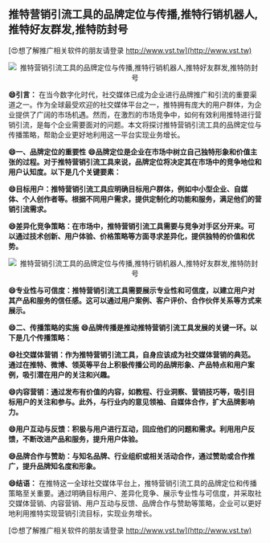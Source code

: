 ## **推特营销引流工具的品牌定位与传播,推特行销机器人,推特好友群发,推特防封号**

[😍想了解推广相关软件的朋友请登录 http://www.vst.tw](http://www.vst.tw)

 <center><img src="https://vst.tw/MP4/tuiguang/png/3.png" alt="推特营销引流工具的品牌定位与传播,推特行销机器人,推特好友群发,推特防封号"></center>

**😄引言：**
在当今数字化时代，社交媒体已成为企业进行品牌推广和引流的重要渠道之一。作为全球最受欢迎的社交媒体平台之一，推特拥有庞大的用户群体，为企业提供了广阔的市场机遇。然而，在激烈的市场竞争中，如何有效利用推特进行营销引流，是每个企业需要面对的问题。本文将探讨推特营销引流工具的品牌定位与传播策略，帮助企业更好地利用这一平台实现业务增长。

**😄一、品牌定位的重要性**
**😄品牌定位是企业在市场中树立自己独特形象和价值主张的过程。对于推特营销引流工具来说，品牌定位将决定其在市场中的竞争地位和用户认知度。以下是几个关键要素：**

**😄目标用户：推特营销引流工具应明确目标用户群体，例如中小型企业、自媒体、个人创作者等。根据不同用户需求，提供定制化的功能和服务，满足他们的营销引流需求。**

**😄差异化竞争策略：在市场中，推特营销引流工具需要与竞争对手区分开来。可以通过技术创新、用户体验、价格策略等方面寻求差异化，提供独特的价值和优势。**

 <center><img src="https://vst.tw/MP4/tuiguang/png/1.png" alt="推特营销引流工具的品牌定位与传播,推特行销机器人,推特好友群发,推特防封号"></center>

**😄专业性与可信度：推特营销引流工具需要展示专业性和可信度，以建立用户对其产品和服务的信任感。这可以通过用户案例、客户评价、合作伙伴关系等方式来展示。**

**😄二、传播策略的实施**
**😄品牌传播是推动推特营销引流工具发展的关键一环。以下是几个传播策略：**

**😄社交媒体营销：作为推特营销引流工具，自身应该成为社交媒体营销的典范。通过在推特、微博、领英等平台上积极传播公司的品牌形象、产品特点和用户案例，吸引潜在用户的关注和兴趣。**

**😄内容营销：通过发布有价值的内容，如教程、行业洞察、营销技巧等，吸引目标用户的关注和参与。此外，与行业内的意见领袖、自媒体合作，扩大品牌影响力。**

**😄用户互动与反馈：积极与用户进行互动，回应他们的问题和需求。利用用户反馈，不断改进产品和服务，提升用户体验。**

**😄品牌合作与赞助：与知名品牌、行业组织或相关活动合作，通过赞助或合作推广，提升品牌知名度和形象。**

**😄结语：**
在推特这一全球社交媒体平台上，推特营销引流工具的品牌定位和传播策略至关重要。通过明确目标用户、差异化竞争、展示专业性与可信度，并采取社交媒体营销、内容营销、用户互动与反馈、品牌合作与赞助等策略，企业可以更好地利用推特实现营销引流目标，实现业务增长。

[😍想了解推广相关软件的朋友请登录 http://www.vst.tw](http://www.vst.tw)



